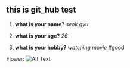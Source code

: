 ## this is git_hub test 

1. __what is your name?__
	_seok gyu_

2. __what is your age?__
	_26_ 

3. __what is your hobby?__
	_watching movie_ #good

Flower: ![Alt Text](https://images.pexels.com/photos/658687/pexels-photo-658687.jpeg?cs=srgb&dl=beautiful-bloom-blooming-658687.jpg&fm=jpg)
 
